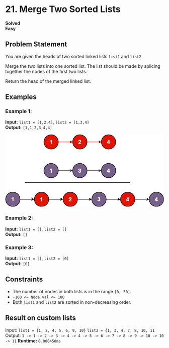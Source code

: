 # 21. Merge Two Sorted Lists
**Solved**  
**Easy**

## Problem Statement

You are given the heads of two sorted linked lists `list1` and `list2`.

Merge the two lists into one sorted list. The list should be made by splicing together the nodes of the first two lists.

Return the head of the merged linked list.

## Examples

### Example 1:
**Input:** `list1 = [1,2,4]`, `list2 = [1,3,4]`  
**Output:** `[1,1,2,3,4,4]`

![Example 1 Merge](./merge_ex1.jpg)

### Example 2:
**Input:** `list1 = []`, `list2 = []`  
**Output:** `[]`

### Example 3:
**Input:** `list1 = []`, `list2 = [0]`  
**Output:** `[0]`

## Constraints

- The number of nodes in both lists is in the range `[0, 50]`.
- `-100 <= Node.val <= 100`
- Both `list1` and `list2` are sorted in non-decreasing order.

## Result on custom lists
Input:
`list1 = {1, 2, 4, 5, 6, 9, 10}`
`list2 = {1, 3, 4, 7, 8, 10, 11`
Output:
`1 -> 1 -> 2 -> 3 -> 4 -> 4 -> 5 -> 6 -> 7 -> 8 -> 9 -> 10 -> 10 -> 11`
**Runtime:** `0.000458ms`
